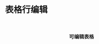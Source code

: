 # 表格行编辑

<div id="ex-table-04">
  <Row>
  <i-col span="1">&nbsp;</i-col>
  <i-col span="23">
  <Grid ref="table" :data="table">
    <h3 slot="beforeQuery" style="text-align:center">可编辑表格</h3>
  </Grid>
  </i-col>
  </Row>
</div>
<script>
var ex_table_04 = new Vue({
  el: '#ex-table-04',
  data: function () {
    var self = this
    var table = {
      editMode: 'row', // 行编辑模式
      nowrap: true,
      actionColumn: 'Action',
      indexCol: true,
      checkCol: true,
      multiSelect: true,
      static: false,
      pagination: true,
      combineCols: [['name1', 'name2']],
      total: 6,
      columns: [
        {name:'name1', title:'Name1', width:120, editor: {type: 'string', onChange: function(v, row){
            console.log(v, row)
          },
          onEnableEdit: function(value, column, row){
            if (row.id === 2) return false
            else return true
          }
        },
        },
        {name:'name2', title:'Name2', align: 'left', 
          editor: {type: 'select', static: true, options: {
          choices: [['A', 'Test A'], ['B', 'Test B']]
          }}
        },
        {name:'name3', title:'Name3', width:200, editor: {type: 'i-switch'}},
        {name:'name4', title:'Name4', width:200, format: function (value, column, row)   {
            return '<a href="#">' + value + '</a>'
          },
          showTitle: function(value) {
            return value
          },
          editor: {type: 'date', rule: {type: 'any', required: true}, 
          options: function(value, name, row) {
            return {
              options: {
                disabledDate: function (date) {
                  if (row.id === 1)
                    return date && date.valueOf() < Date.now() - 86400000;
                  else
                    return false
                }
              }
            }
          }}
        },
        {name:'name5', title:'Select', width: 150, editor: {type: 'select', labelField: 'name6', options: {
          filterable: true,
          remote: true,
          remoteMethod: function(term, callback){
            setTimeout(function(){
            callback([{label: 'Select A', value: 'A'}, {label: 'Select B', value: 'B'}, {label: 'Select C', value: 'C'}])
            },100)
          }
        }}},
        {name:'name6', title:'Name6', width: 150, hidden: false, editor: {type: 'str', static: true}},
        {name:'Action', title:'Name5', fixed: 'right', width: 120}
      ],
      buttons: [
        [
          {label: '新建', type:'primary', onClick: function(grid){
              grid.addEditRow({name2: 'A'})
            }
          }
        ],
        [{label: '查看结果', type:'primary', onClick: function(grid){
            console.table(grid.store.states.data)
          }}],
        [{label: '显示注释', type:'primary', onClick: function(grid){
              grid.setComment(4, 'name3', '这是评论')
            }},
        {label: '隐藏注释', type:'primary', onClick: function(grid){
              grid.removeComment(4, 'name3')
            }}
          ],
        [{label: '显示Class', type:'primary', onClick: function(grid){
              grid.setClass(3, 'name3', 'ivu-btn-error')
            }},
        {label: '删除Class', type:'primary', onClick: function(grid){
              grid.removeClass(3, 'name3')
            }}
          ],
        [
          {label: '切换样式', type: 'primary', onClick: function () {
            if (self.$refs.table.theme === 'default')
              self.$refs.table.theme = 'simple'
            else
              self.$refs.table.theme = 'default'
          }},
          {label: '静态切换', type: 'info', onClick: function () {
            self.$refs.table.static = !self.$refs.table.static 
          }}
        ],
        [
          {label: '隐藏按钮', type: 'primary', name: 'hiddenBtn', hidden: true},
          {label: '切换隐藏按钮', type: 'primary', onClick: function(grid, store){
            self.$set(grid.btns['hiddenBtn'], 'hidden', !grid.btns['hiddenBtn'].hidden)
          }},
        ]
      ],
      data: [],
      onSaveRow: function (row, callback) {
        self.$Message.info("save")
        if (row.id ===1) {
          if (row.name1 === 'ok') {
            setTimeout(function() {
              callback('ok', row)
            }, 500)
          } else {
            setTimeout(function() {
              callback('error', {name1: '不正确'})
            }, 500)
          }
        } else {
          callback('ok', row)
        }
      },
      onError: function (error) {
        self.$Message.error('数据有问题，请先修改')
      },
      onDeleteRow: function (row, callback) {
        self.$Message.info("delete")
        callback('ok', row)
      },
      onRowEditRender: function (h, row) {
        if (row.id === 3) {
          return h('div', '本行不可编辑')
        }
      }
    }
    table.data.push({id:1, name1:'Field-A1', name2:'A', name3:'Field-C1', name4:'Field-D1', name5: 'A', name6: 'Select A'})
    table.data.push({id:2, name1:'Field-A1', name2:'B', name3:'Field-C2', name4:'Field-D2', name5: 'B', name6: 'Select B'})
    table.data.push({id:3, name1:'Field-A3', name2:'A', name3:'Field-C3', name4:'Field-D3', name5: 'C', name6: 'Select C'})
    table.data.push({id:4, name1:'Field-A3', name2:'A', name3:'Field-C4', name4:'Field-D4', name5: 'D', name6: 'Select D'})
    table.data.push({id:5, name1:'Field-A3', name2:'B', name3:'Field-C5', name4:'Field-D5', name5: 'E', name6: 'Select E'})
    table.data.push({id:6, name1:'Field-A6', name2:'A', name3:'Field-C6', name4:'Field-D6', name5: 'F', name6: 'Select F'})
    table.data.push({id:6, name1:'Field-A6', name2:'A', name3:'Field-C6', name4:'Field-D6', name5: 'F', name6: 'Select F'})
    return {table:table}
  }
})
</script>
